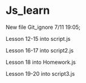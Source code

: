 # Js_learn

New file Git_ignore 7/11 19:05;

Lesson 12-15 into script.js

Lesson 16-17 into script2.js

Lesson 18 into Homework.js

Lesson 19-20 into script3.js
